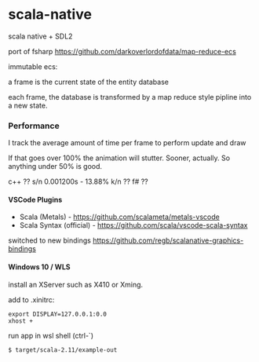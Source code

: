 # scala-native

scala native + SDL2

port of fsharp https://github.com/darkoverlordofdata/map-reduce-ecs

immutable ecs:

a frame is the current state of the entity database

each frame, the database is transformed by a map reduce style pipline into a new state.

### Performance

I track the average amount of time per frame to perform update and draw

If that goes over 100% the animation will stutter. Sooner, actually. So anything under 50% is good.

c++     ??
s/n     0.001200s - 13.88%
k/n     ??
f#      ??

#### VSCode Plugins
* Scala (Metals) - https://github.com/scalameta/metals-vscode
* Scala Syntax (official) - https://github.com/scala/vscode-scala-syntax


switched to new bindings https://github.com/regb/scalanative-graphics-bindings

#### Windows 10 / WLS

install an XServer such as X410 or Xming.

add to .xinitrc:
```
export DISPLAY=127.0.0.1:0.0
xhost +
```

run app in wsl shell (ctrl-`)
```bash
$ target/scala-2.11/example-out
```